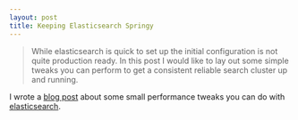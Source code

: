 ```yaml
---
layout: post
title: Keeping Elasticsearch Springy
---
```

>While elasticsearch is quick to set up the initial configuration is not quite production ready. In this post I would like to lay out some simple tweaks you can perform to get a consistent reliable search cluster up and running.

I wrote a [blog post](https://web.archive.org/web/20130921162948/http://tech.i.tv/09-10-2013/keeping-elasticsearch-springy) about some small performance tweaks you can do with [elasticsearch](http://elasticsearch.org).
